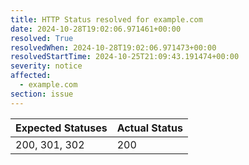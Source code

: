 ```yaml
---
title: HTTP Status resolved for example.com
date: 2024-10-28T19:02:06.971461+00:00
resolved: True
resolvedWhen: 2024-10-28T19:02:06.971473+00:00
resolvedStartTime: 2024-10-25T21:09:43.191474+00:00
severity: notice
affected:
  - example.com
section: issue
---
```


| Expected Statuses | Actual Status  |
|-------------------|----------------|
| 200, 301, 302 | 200 |
